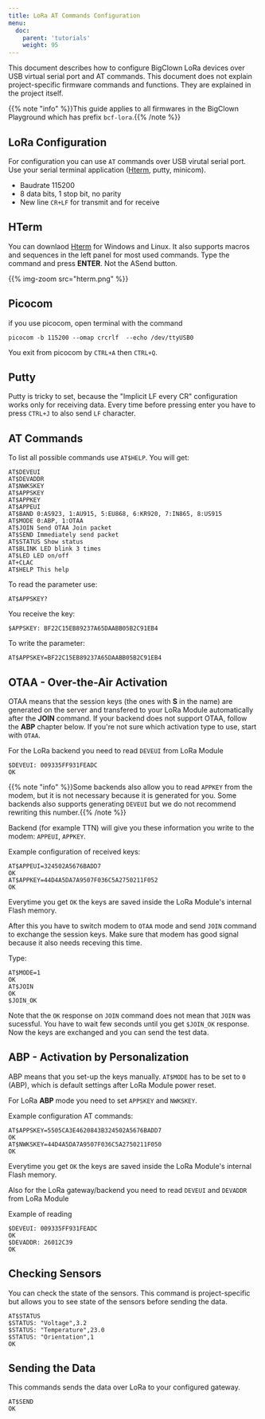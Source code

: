 ```yaml
---
title: LoRa AT Commands Configuration
menu:
  doc:
    parent: 'tutorials'
    weight: 95
---
```


This document describes how to configure BigClown LoRa devices over USB virtual serial port and AT commands.
This document does not explain project-specific firmware commands and functions. They are explained in the project itself.

{{% note "info" %}}This guide applies to all firmwares in the BigClown Playground which has prefix `bcf-lora`.{{% /note %}}

## LoRa Configuration

For configuration you can use `AT` commands over USB virutal serial port. Use your serial terminal application ([Hterm](http://www.der-hammer.info/terminal/), putty, minicom).

- Baudrate 115200
- 8 data bits, 1 stop bit, no parity
- New line `CR+LF` for transmit and for receive

## HTerm

You can downlaod [Hterm](http://www.der-hammer.info/terminal/) for Windows and Linux. It also supports macros and sequences in the left panel for most used commands.
Type the command and press **ENTER**. Not the ASend button.

{{% img-zoom src="hterm.png" %}}

## Picocom

if you use picocom, open terminal with the command

`picocom -b 115200 --omap crcrlf  --echo /dev/ttyUSB0`

You exit from picocom by `CTRL+A` then `CTRL+Q`.

## Putty

Putty is tricky to set, because the "Implicit LF every CR" configuration works only for receiving data. Every time before pressing enter you have to press `CTRL+J` to also send `LF` character.

## AT Commands

To list all possible commands use `AT$HELP`. You will get:

```
AT$DEVEUI
AT$DEVADDR
AT$NWKSKEY
AT$APPSKEY
AT$APPKEY
AT$APPEUI
AT$BAND 0:AS923, 1:AU915, 5:EU868, 6:KR920, 7:IN865, 8:US915
AT$MODE 0:ABP, 1:OTAA
AT$JOIN Send OTAA Join packet
AT$SEND Immediately send packet
AT$STATUS Show status
AT$BLINK LED blink 3 times
AT$LED LED on/off
AT+CLAC
AT$HELP This help
```

To read the parameter use:

`AT$APPSKEY?`

You receive the key:

`$APPSKEY: BF22C15EB89237A65DAABB05B2C91EB4`

To write the parameter:

`AT$APPSKEY=BF22C15EB89237A65DAABB05B2C91EB4`

## OTAA - Over-the-Air Activation

OTAA means that the session keys (the ones with **S** in the name) are generated on the server and transfered to your LoRa Module automatically after the **JOIN** command.
If your backend does not support OTAA, follow the **ABP** chapter below. If you're not sure which activation type to use, start with `OTAA`.

For the LoRa backend you need to read `DEVEUI` from LoRa Module

```
$DEVEUI: 009335FF931FEADC
OK
```

{{% note "info" %}}Some backends also allow you to read `APPKEY` from the modem, but it is not necessary because it is generated for you. Some backends also supports generating `DEVEUI` but we do not recommend rewriting this number.{{% /note %}}

Backend (for example TTN) will give you these information you write to the modem: `APPEUI`, `APPKEY`.

Example configuration of received keys:

```
AT$APPEUI=324502A5676BADD7
OK
AT$APPKEY=44D4A5DA7A9507F036C5A2750211F052
OK
```

Everytime you get `OK` the keys are saved inside the LoRa Module's internal Flash memory.

After this you have to switch modem to `OTAA` mode and send `JOIN` command to exchange the session keys. Make sure that modem has good signal because it also needs receving this time.

Type:

```
AT$MODE=1
OK
AT$JOIN
OK
$JOIN_OK
```

Note that the `OK` response on `JOIN` command does not mean that `JOIN` was sucessful. You have to wait few seconds until you get `$JOIN_OK` response.
Now the keys are exchanged and you can send the test data.

## ABP - Activation by Personalization

ABP means that you set-up the keys manually. `AT$MODE` has to be set to `0` (ABP), which is default settings after LoRa Module power reset.

For LoRa **ABP** mode you need to set `APPSKEY` and `NWKSKEY`.

Example configuration AT commands:

```
AT$APPSKEY=5505CA3E4620843B324502A5676BADD7
OK
AT$NWKSKEY=44D4A5DA7A9507F036C5A2750211F050
OK
```
Everytime you get `OK` the keys are saved inside the LoRa Module's internal Flash memory.


Also for the LoRa gateway/backend you need to read `DEVEUI` and `DEVADDR` from LoRa Module

Example of reading

```
$DEVEUI: 009335FF931FEADC
OK
$DEVADDR: 26012C39
OK
```

## Checking Sensors

You can check the state of the sensors. This command is project-specific but allows you to see state of the sensors before sending the data.

```
AT$STATUS
$STATUS: "Voltage",3.2
$STATUS: "Temperature",23.0
$STATUS: "Orientation",1
OK
```

## Sending the Data

This commands sends the data over LoRa to your configured gateway.

```
AT$SEND
OK
```

